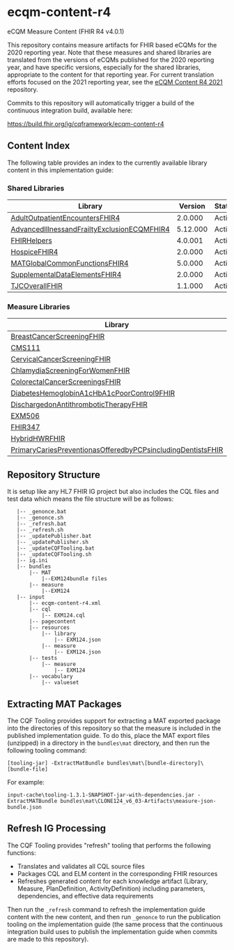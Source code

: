 # ecqm-content-r4
eCQM Measure Content (FHIR R4 v4.0.1)

This repository contains measure artifacts for FHIR based eCQMs for the 2020 reporting year. Note that these measures and shared libraries are translated from the versions of eCQMs published for the 2020 reporting year, and have specific versions, especially for the shared libraries, appropriate to the content for that reporting year. For current translation efforts focused on the 2021 reporting year, see the [eCQM Content R4 2021](https://github.com/cqframework/ecqm-content-r4-2021) repository.

Commits to this repository will automatically trigger a build of the continuous integration build, available here:

https://build.fhir.org/ig/cqframework/ecqm-content-r4

## Content Index

The following table provides an index to the currently available library content in this implementation guide:

### Shared Libraries

|Library|Version|Status|
|----|----|----|
|[AdultOutpatientEncountersFHIR4](input/cql/AdultOutpatientEncountersFHIR4.cql)|2.0.000|Active|
|[AdvancedIllnessandFrailtyExclusionECQMFHIR4](input/cql/AvancedIllnessandFrailtyExclusionECQMFHIR4.cql)|5.12.000|Active|
|[FHIRHelpers](input/cql/FHIRHelpers.cql)|4.0.001|Active|
|[HospiceFHIR4](input/cql/HospiceFHIR4.cql)|2.0.000|Active|
|[MATGlobalCommonFunctionsFHIR4](input/cql/MATGlobalCommonFunctionsFHIR4.cql)|5.0.000|Active|
|[SupplementalDataElementsFHIR4](input/cql/SupplementalDataElementsFHIR4.cql)|2.0.000|Active|
|[TJCOverallFHIR](input/cql/TJCOverallFHIR.cql)|1.1.000|Active|

### Measure Libraries

|Library|Version|Status|
|----|----|----|
|[BreastCancerScreeningFHIR](input/cql/BreastCancerScreeningFHIR.cql)|2.0.003|Active|
|[CMS111](input/cql/CMS111.cql)|0.0.013|Draft|
|[CervicalCancerScreeningFHIR](input/cql/CervicalCancerScreeningFHIR.cql)|0.0.001|Draft|
|[ChlamydiaScreeningForWomenFHIR](input/cql/ChlamydiaScreeningForWomenFHIR.cql)|0.0.001|Draft|
|[ColorectalCancerScreeningsFHIR](input/cql/ColorectalCancerScreeningsFHIR.cql)|0.0.001|Draft|
|[DiabetesHemoglobinA1cHbA1cPoorControl9FHIR](input/cql/DiabetesHemoglobinA1cHbA1cPoorControl9FHIR.cql)|0.0.001|Draft|
|[DischargedonAntithromboticTherapyFHIR](input/cql/DischargedonAntithromboticTherapyFHIR.cql)|1.0.001|Active|
|[EXM506](input/cql/EXM506.cql)|0.0.002|Draft|
|[FHIR347](input/cql/FHIR347.cql)|0.1.009|Draft|
|[HybridHWRFHIR](input/cql/HybridHWRFHIR.cql)|1.2.002|Active|
|[PrimaryCariesPreventionasOfferedbyPCPsincludingDentistsFHIR](input/cql/PrimaryCariesPreventionasOfferedbyPCPsincludingDentistsFHIR.cql)|0.0.002|Draft|

## Repository Structure

It is setup like any HL7 FHIR IG project but also includes the CQL files and test data which means the file structure will be as follows:

```
   |-- _genonce.bat
   |-- _genonce.sh
   |-- _refresh.bat
   |-- _refresh.sh
   |-- _updatePublisher.bat
   |-- _updatePublisher.sh
   |-- _updateCQFTooling.bat
   |-- _updateCQFTooling.sh
   |-- ig.ini
   |-- bundles
       |-- MAT
           |--EXM124bundle files
       |-- measure
           |--EXM124
   |-- input
       |-- ecqm-content-r4.xml
       |-- cql
           |-- EXM124.cql
       |-- pagecontent
       |-- resources
           |-- library
               |-- EXM124.json
           |-- measure
               |-- EXM124.json
       |-- tests
           |-- measure
               |-- EXM124
       |-- vocabulary
           |-- valueset
```

## Extracting MAT Packages

The CQF Tooling provides support for extracting a MAT exported package into the
directories of this repository so that the measure is included in the published
implementation guide. To do this, place the MAT export files (unzipped) in a
directory in the `bundles\mat` directory, and then run the following tooling
command:

```
[tooling-jar] -ExtractMatBundle bundles\mat\[bundle-directory]\[bundle-file]
```

For example:

```
input-cache\tooling-1.3.1-SNAPSHOT-jar-with-dependencies.jar -ExtractMATBundle bundles\mat\CLONE124_v6_03-Artifacts\measure-json-bundle.json
```

## Refresh IG Processing

The CQF Tooling provides "refresh" tooling that performs the following functions:

* Translates and validates all CQL source files
* Packages CQL and ELM content in the corresponding FHIR resources
* Refreshes generated content for each knowledge artifact (Library, Measure, PlanDefinition, ActivityDefinition) including parameters, dependencies, and effective data requirements

Then run the `_refresh` command to refresh the implementation guide content with the new content, and then run `_genonce` to run the publication tooling on the implementation guide (the same process that the continuous integration build uses to publish the implementation guide when commits are made to this repository).

